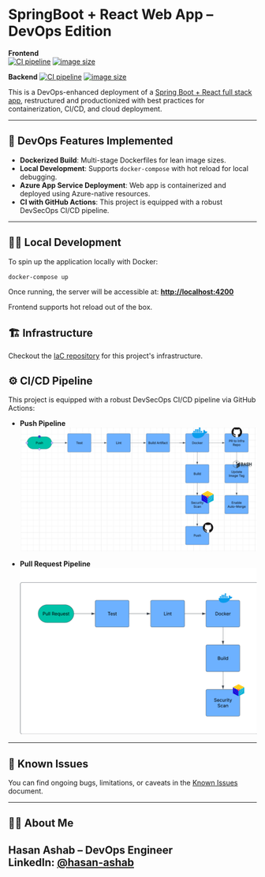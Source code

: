 # SpringBoot + React Web App – DevOps Edition

**Frontend**  
[![CI pipeline](https://github.com/HasanAshab/spring-react-devops-appservice/actions/workflows/frontend-ci.yaml/badge.svg)](https://github.com/HasanAshab/spring-react-devops-appservice/actions/workflows/frontend-ci.yaml)
[![image size](https://ghcr-badge.egpl.dev/hasanashab/spring-react-devops-appservice-frontend/size)](https://github.com/HasanAshab/spring-react-devops-appservice/pkgs/container/spring-react-devops-appservice-frontend)

**Backend** 
[![CI pipeline](https://github.com/HasanAshab/spring-react-devops-appservice/actions/workflows/backend-ci.yaml/badge.svg)](https://github.com/HasanAshab/spring-react-devops-appservice/actions/workflows/backend-ci.yaml)
[![image size](https://ghcr-badge.egpl.dev/hasanashab/spring-react-devops-appservice-backend/size)](https://github.com/HasanAshab/spring-react-devops-appservice/pkgs/container/spring-react-devops-appservice-backend)


This is a DevOps-enhanced deployment of a [Spring Boot + React full stack app](https://github.com/purshink/ReactJS-Spring-Boot-Full-Stack-App), restructured and productionized with best practices for containerization, CI/CD, and cloud deployment.

---

## 🚀 DevOps Features Implemented

* **Dockerized Build**: Multi-stage Dockerfiles for lean image sizes.
* **Local Development**: Supports `docker-compose` with hot reload for local debugging.
* **Azure App Service Deployment**: Web app is containerized and deployed using Azure-native resources.
* **CI with GitHub Actions**: This project is equipped with a robust DevSecOps CI/CD pipeline.

---

## 🧑‍💻 Local Development

To spin up the application locally with Docker:

```bash
docker-compose up
```

Once running, the server will be accessible at:
**[http://localhost:4200](http://localhost:4200)**

Frontend supports hot reload out of the box.

## 🏗️ Infrastructure
Checkout the [IaC repository](https://github.com/HasanAshab/spring-react-devops-appservice-infra) for this project's infrastructure.

## ⚙️ CI/CD Pipeline

This project is equipped with a robust DevSecOps CI/CD pipeline via GitHub Actions:

* **Push Pipeline**
  ![Push Pipeline](static/images/cicd/push.png)

* **Pull Request Pipeline**
  ![Pull Request Pipeline](static/images/cicd/pr.png)

---

## 🐞 Known Issues

You can find ongoing bugs, limitations, or caveats in the [Known Issues](./KNOWN_ISSUES.md) document.

---


## 🙋‍♂️ About Me
**Hasan Ashab** – DevOps Engineer  
LinkedIn: [@hasan-ashab](https://www.linkedin.com/in/hasan-ashab)
---